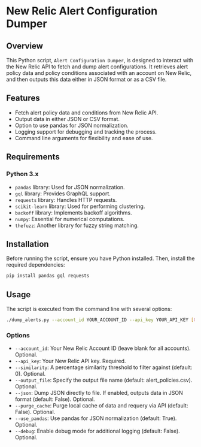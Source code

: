 # New Relic Alert Configuration Dumper

## Overview

This Python script, `Alert Configuration Dumper`, is designed to interact with the New Relic API to fetch and dump alert configurations. It retrieves alert policy data and policy conditions associated with an account on New Relic, and then outputs this data either in JSON format or as a CSV file.

## Features

- Fetch alert policy data and conditions from New Relic API.
- Output data in either JSON or CSV format.
- Option to use pandas for JSON normalization.
- Logging support for debugging and tracking the process.
- Command line arguments for flexibility and ease of use.

## Requirements

### Python 3.x
- `pandas` library: Used for JSON normalization. 
- `gql` library: Provides GraphQL support.
- `requests` library: Handles HTTP requests.
- `scikit-learn` library: Used for performing clustering.
- `backoff` library: Implements backoff algorithms.
- `numpy`: Essential for numerical computations.
- `thefuzz`: Another library for fuzzy string matching.


## Installation

Before running the script, ensure you have Python installed. Then, install the required dependencies:

```bash
pip install pandas gql requests
```

## Usage

The script is executed from the command line with several options:

```bash
./dump_alerts.py --account_id YOUR_ACCOUNT_ID --api_key YOUR_API_KEY [OPTIONS]
```

### Options

- `--account_id`: Your New Relic Account ID (leave blank for all accounts). Optional.
- `--api_key`: Your New Relic API key. Required.
- `--similarity`: A percentage similarity threshold to filter against (default: 0). Optional.
- `--output_file`: Specify the output file name (default: alert_policies.csv). Optional.
- `--json`: Dump JSON directly to file. If enabled, outputs data in JSON format (default: False). Optional.
- `--purge_cache`: Purge local cache of data and requery via API (default: False). Optional.
- `--use_pandas`: Use pandas for JSON normalization (default: True). Optional.
- `--debug`: Enable debug mode for additional logging (default: False). Optional.
